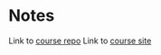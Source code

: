 # Notes

Link to [course repo](https://github.com/kadikraman/react-native-v3-course-app)
Link to [course site](https://kadikraman.github.io/react-native-v3-course/)

